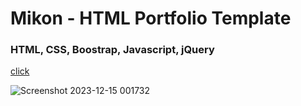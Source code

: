 <h1>Mikon - HTML Portfolio Template</h1>
<h3>HTML, CSS, Boostrap, Javascript, jQuery</h3>

[click](https://skupta12.github.io/Mikon)

![Screenshot 2023-12-15 001732](https://github.com/skupta12/Mikon/assets/89469062/b102692c-545f-4fab-a47f-7ede88ae1c1b)
